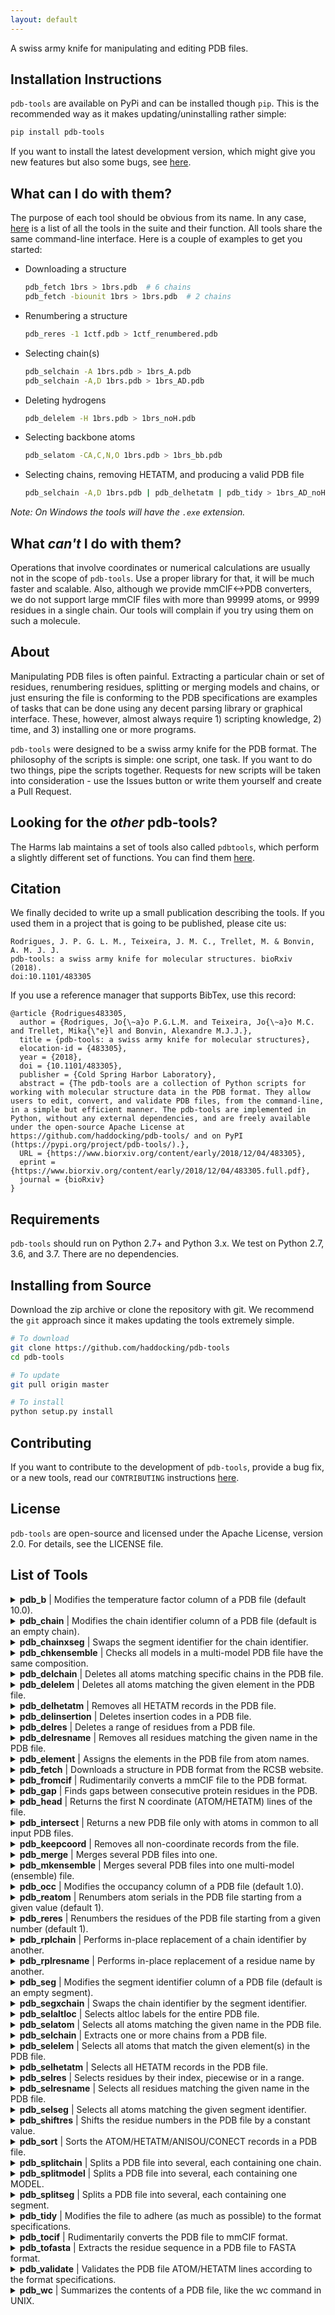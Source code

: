 ```yaml
---
layout: default
---
```


A swiss army knife for manipulating and editing PDB files.


## Installation Instructions
`pdb-tools` are available on PyPi and can be installed though `pip`. This is the
recommended way as it makes updating/uninstalling rather simple:
```bash
pip install pdb-tools
```

If you want to install the latest development version, which might give you new
features but also some bugs, see [here](#Installing-from-Source).


## What can I do with them?
The purpose of each tool should be obvious from its name. In any case, [here](#list-of-tools)
is a list of all the tools in the suite and their function. All tools share the
same command-line interface. Here is a couple of examples to get you started:

* Downloading a structure
   ```bash
   pdb_fetch 1brs > 1brs.pdb  # 6 chains
   pdb_fetch -biounit 1brs > 1brs.pdb  # 2 chains
   ```

* Renumbering a structure
   ```bash
   pdb_reres -1 1ctf.pdb > 1ctf_renumbered.pdb
   ```

* Selecting chain(s)
   ```bash
   pdb_selchain -A 1brs.pdb > 1brs_A.pdb
   pdb_selchain -A,D 1brs.pdb > 1brs_AD.pdb
   ```

* Deleting hydrogens
   ```bash
   pdb_delelem -H 1brs.pdb > 1brs_noH.pdb
   ```

* Selecting backbone atoms
   ```bash
   pdb_selatom -CA,C,N,O 1brs.pdb > 1brs_bb.pdb
   ```

* Selecting chains, removing HETATM, and producing a valid PDB file
  ```bash
  pdb_selchain -A,D 1brs.pdb | pdb_delhetatm | pdb_tidy > 1brs_AD_noHET.pdb
  ```

*Note: On Windows the tools will have the `.exe` extension.*

## What _can't_ I do with them?
Operations that involve coordinates or numerical calculations are usually not in
the scope of `pdb-tools`. Use a proper library for that, it will be much faster
and scalable. Also, although we provide mmCIF<->PDB converters, we do not support
large mmCIF files with more than 99999 atoms, or 9999 residues in a single chain.
Our tools will complain if you try using them on such a molecule. 


## About
Manipulating PDB files is often painful. Extracting a particular chain or set of
residues, renumbering residues, splitting or merging models and chains, or just
ensuring the file is conforming to the PDB specifications are examples of tasks
that can be done using any decent parsing library or graphical interface. These,
however, almost always require 1) scripting knowledge, 2) time, and 3) installing
one or more programs.

`pdb-tools` were designed to be a swiss army knife for the PDB format. The
philosophy of the scripts is simple: one script, one task. If you want to do two
things, pipe the scripts together. Requests for new scripts will be taken into
consideration - use the Issues button or write them yourself and create a Pull
Request.


## Looking for the _other_ pdb-tools?
The Harms lab maintains a set of tools also called `pdbtools`, which perform a
slightly different set of functions. You can find them [here](https://github.com/harmslab/pdbtools).


## Citation
We finally decided to write up a small publication describing the tools. If you
used them in a project that is going to be published, please cite us:

```
Rodrigues, J. P. G. L. M., Teixeira, J. M. C., Trellet, M. & Bonvin, A. M. J. J.
pdb-tools: a swiss army knife for molecular structures. bioRxiv (2018). 
doi:10.1101/483305
```

If you use a reference manager that supports BibTex, use this record:
```
@article {Rodrigues483305,
  author = {Rodrigues, Jo{\~a}o P.G.L.M. and Teixeira, Jo{\~a}o M.C. and Trellet, Mika{\"e}l and Bonvin, Alexandre M.J.J.},
  title = {pdb-tools: a swiss army knife for molecular structures},
  elocation-id = {483305},
  year = {2018},
  doi = {10.1101/483305},
  publisher = {Cold Spring Harbor Laboratory},
  abstract = {The pdb-tools are a collection of Python scripts for working with molecular structure data in the PDB format. They allow users to edit, convert, and validate PDB files, from the command-line, in a simple but efficient manner. The pdb-tools are implemented in Python, without any external dependencies, and are freely available under the open-source Apache License at https://github.com/haddocking/pdb-tools/ and on PyPI (https://pypi.org/project/pdb-tools/).},
  URL = {https://www.biorxiv.org/content/early/2018/12/04/483305},
  eprint = {https://www.biorxiv.org/content/early/2018/12/04/483305.full.pdf},
  journal = {bioRxiv}
}
```

## Requirements
`pdb-tools` should run on Python 2.7+ and Python 3.x. We test on Python 2.7, 3.6,
and 3.7. There are no dependencies.


## Installing from Source
Download the zip archive or clone the repository with git. We recommend the `git`
approach since it makes updating the tools extremely simple.

```bash
# To download
git clone https://github.com/haddocking/pdb-tools
cd pdb-tools

# To update
git pull origin master

# To install
python setup.py install
```

## Contributing
If you want to contribute to the development of `pdb-tools`, provide a bug fix,
or a new tools, read our `CONTRIBUTING` instructions [here](https://github.com/haddocking/pdb-tools/blob/master/CONTRIBUTING.md).

## License
`pdb-tools` are open-source and licensed under the Apache License, version 2.0.
For details, see the LICENSE file.

## List of Tools
<div>
<details>
<summary><b>pdb_b</b> | Modifies the temperature factor column of a PDB file (default 10.0).</summary>
<span style="font-family: monospace; white-space: pre;">
Usage:
    python pdb_b.py -&ltbfactor&gt &ltpdb file&gt

Example:
    python pdb_b.py -10.0 1CTF.pdb
</span>
</details>
</div>
<div>
<details>
<summary><b>pdb_chain</b> | Modifies the chain identifier column of a PDB file (default is an empty chain).</summary>
<span style="font-family: monospace; white-space: pre;">
Usage:
    python pdb_chain.py -&ltchain id&gt &ltpdb file&gt

Example:
    python pdb_chain.py -C 1CTF.pdb
</span>
</details>
</div>
<div>
<details>
<summary><b>pdb_chainxseg</b> | Swaps the segment identifier for the chain identifier.</summary>
<span style="font-family: monospace; white-space: pre;">
Usage:
    python pdb_chainxseg.py &ltpdb file&gt

Example:
    python pdb_chainxseg.py 1CTF.pdb
</span>
</details>
</div>
<div>
<details>
<summary><b>pdb_chkensemble</b> | Checks all models in a multi-model PDB file have the same composition.</summary>
<span style="font-family: monospace; white-space: pre;">
Composition is defined as same atoms/residues/chains.

Usage:
    python pdb_chkensemble.py &ltpdb file&gt

Example:
    python pdb_chkensemble.py 1CTF.pdb
</span>
</details>
</div>
<div>
<details>
<summary><b>pdb_delchain</b> | Deletes all atoms matching specific chains in the PDB file.</summary>
<span style="font-family: monospace; white-space: pre;">
Usage:
    python pdb_delchain.py -&ltoption&gt &ltpdb file&gt

Example:
    python pdb_delchain.py -A 1CTF.pdb  # removes chain A from PDB file
    python pdb_delchain.py -A,B 1CTF.pdb  # removes chains A and B from PDB file
</span>
</details>
</div>
<div>
<details>
<summary><b>pdb_delelem</b> | Deletes all atoms matching the given element in the PDB file. </summary>
<span style="font-family: monospace; white-space: pre;">
Elements are read from the element column.

Usage:
    python pdb_delelem.py -&ltoption&gt &ltpdb file&gt

Example:
    python pdb_delelem.py -H 1CTF.pdb  # deletes all protons
    python pdb_delelem.py -N 1CTF.pdb  # deletes all nitrogens
    python pdb_delelem.py -H,N 1CTF.pdb  # deletes all protons and nitrogens
</span>
</details>
</div>
<div>
<details>
<summary><b>pdb_delhetatm</b> | Removes all HETATM records in the PDB file.</summary>
<span style="font-family: monospace; white-space: pre;">
Usage:
    python pdb_delhetatm.py &ltpdb file&gt

Example:
    python pdb_delhetatm.py 1CTF.pdb
</span>
</details>
</div>
<div>
<details>
<summary><b>pdb_delinsertion</b> | Deletes insertion codes in a PDB file.</summary>
<span style="font-family: monospace; white-space: pre;">
Deleting an insertion code shifts the residue numbering of downstream
residues. Allows for picking specific residues to delete insertion codes for.

Usage:
    python pdb_delinsertion.py [-&ltoption&gt] &ltpdb file&gt

Example:
    python pdb_delinsertion.py 1CTF.pdb  # delete ALL insertion codes
    python pdb_delinsertion.py -A9,B12 1CTF.pdb  # deletes ins. codes for res
                                                 # 9 of chain A and 12 of chain B.
</span>
</details>
</div>
<div>
<details>
<summary><b>pdb_delres</b> | Deletes a range of residues from a PDB file. </summary>
<span style="font-family: monospace; white-space: pre;">
The range option has three components: start, end, and step. Start and end
are optional and if ommitted the range will start at the first residue or
end at the last, respectively. The step option can only be used if both start
and end are provided. Note that the start and end values of the range are
purely numerical, while the range actually refers to every N-th residue,
regardless of their sequence number.

Usage:
    python pdb_delres.py -[resid]:[resid]:[step] &ltpdb file&gt

Example:
    python pdb_delres.py -1:10 1CTF.pdb # Deletes residues 1 to 10
    python pdb_delres.py -1: 1CTF.pdb # Deletes residues 1 to END
    python pdb_delres.py -:5 1CTF.pdb # Deletes residues from START to 5.
    python pdb_delres.py -::5 1CTF.pdb # Deletes every 5th residue
    python pdb_delres.py -1:10:5 1CTF.pdb # Deletes every 5th residue from 1 to 10
</span>
</details>
</div>
<div>
<details>
<summary><b>pdb_delresname</b> | Removes all residues matching the given name in the PDB file. </summary>
<span style="font-family: monospace; white-space: pre;">
Residues names are matched *without* taking into consideration spaces.

Usage:
    python pdb_delresname.py -&ltoption&gt &ltpdb file&gt

Example:
    python pdb_delresname.py -ALA 1CTF.pdb  # removes only Alanines
    python pdb_delresname.py -ASP,GLU 1CTF.pdb  # removes (-) charged residues
</span>
</details>
</div>
<div>
<details>
<summary><b>pdb_element</b> | Assigns the elements in the PDB file from atom names.</summary>
<span style="font-family: monospace; white-space: pre;">
Usage:
    python pdb_element.py &ltpdb file&gt

Example:
    python pdb_element.py 1CTF.pdb
</span>
</details>
</div>
<div>
<details>
<summary><b>pdb_fetch</b> | Downloads a structure in PDB format from the RCSB website. </summary>
<span style="font-family: monospace; white-space: pre;">
Allows downloading the (first) biological structure if selected.

Usage:
    python pdb_fetch.py [-biounit] &ltpdb code&gt

Example:
    python pdb_fetch.py 1brs  # downloads unit cell, all 6 chains
    python pdb_fetch.py -biounit 1brs  # downloads biounit, 2 chains
</span>
</details>
</div>
<div>
<details>
<summary><b>pdb_fromcif</b> | Rudimentarily converts a mmCIF file to the PDB format. </summary>
<span style="font-family: monospace; white-space: pre;">
Will not convert if the file does not 'fit' in PDB format, e.g. too many
chains, residues, or atoms. Will convert only the coordinate section.

Usage:
    python pdb_fromcif.py &ltpdb file&gt

Example:
    python pdb_fromcif.py 1CTF.pdb
</span>
</details>
</div>
<div>
<details>
<summary><b>pdb_gap</b> | Finds gaps between consecutive protein residues in the PDB.</summary>
<span style="font-family: monospace; white-space: pre;">
Detects gaps both by a distance criterion or discontinuous residue numbering.
Only applies to protein residues.

Usage:
    python pdb_gap.py &ltpdb file&gt

Example:
    python pdb_gap.py 1CTF.pdb
</span>
</details>
</div>
<div>
<details>
<summary><b>pdb_head</b> | Returns the first N coordinate (ATOM/HETATM) lines of the file.</summary>
<span style="font-family: monospace; white-space: pre;">
Usage:
    python pdb_head.py -&ltnum&gt &ltpdb file&gt

Example:
    python pdb_head.py -100 1CTF.pdb  # first 100 ATOM/HETATM lines of the file
</span>
</details>
</div>
<div>
<details>
<summary><b>pdb_intersect</b> | Returns a new PDB file only with atoms in common to all input PDB files.</summary>
<span style="font-family: monospace; white-space: pre;">
Atoms are judged equal is their name, altloc, res. name, res. num, insertion
code and chain fields are the same. Coordinates are taken from the first input
file. Keeps matching TER/ANISOU records.

Usage:
    python pdb_intersect.py &ltpdb file&gt &ltpdb file&gt

Example:
    python pdb_intersect.py 1XYZ.pdb 1ABC.pdb
</span>
</details>
</div>
<div>
<details>
<summary><b>pdb_keepcoord</b> | Removes all non-coordinate records from the file.</summary>
<span style="font-family: monospace; white-space: pre;">
Keeps only MODEL, ENDMDL, END, ATOM, HETATM, and CONECT.

Usage:
    python pdb_keepcoord.py &ltpdb file&gt

Example:
    python pdb_keepcoord.py 1CTF.pdb
</span>
</details>
</div>
<div>
<details>
<summary><b>pdb_merge</b> | Merges several PDB files into one. </summary>
<span style="font-family: monospace; white-space: pre;">
The contents are not sorted and no lines are deleted (e.g. END, TER
statements) so we recommend piping the results through `pdb_tidy.py`.

Usage:
    python pdb_merge.py &ltpdb file&gt &ltpdb file&gt

Example:
    python pdb_merge.py 1ABC.pdb 1XYZ.pdb
</span>
</details>
</div>
<div>
<details>
<summary><b>pdb_mkensemble</b> | Merges several PDB files into one multi-model (ensemble) file.</summary>
<span style="font-family: monospace; white-space: pre;">
Strips all HEADER information and adds REMARK statements with the provenance
of each conformer.

Usage:
    python pdb_mkensemble.py &ltpdb file&gt &ltpdb file&gt

Example:
    python pdb_mkensemble.py 1ABC.pdb 1XYZ.pdb
</span>
</details>
</div>
<div>
<details>
<summary><b>pdb_occ</b> | Modifies the occupancy column of a PDB file (default 1.0).</summary>
<span style="font-family: monospace; white-space: pre;">
Usage:
    python pdb_occ.py -&ltoccupancy&gt &ltpdb file&gt

Example:
    python pdb_occ.py -1.0 1CTF.pdb
</span>
</details>
</div>
<div>
<details>
<summary><b>pdb_reatom</b> | Renumbers atom serials in the PDB file starting from a given value (default 1).</summary>
<span style="font-family: monospace; white-space: pre;">
Usage:
    python pdb_reatom.py -&ltnumber&gt &ltpdb file&gt

Example:
    python pdb_reatom.py -10 1CTF.pdb  # renumbers from 10
    python pdb_reatom.py --1 1CTF.pdb  # renumbers from -1
</span>
</details>
</div>
<div>
<details>
<summary><b>pdb_reres</b> | Renumbers the residues of the PDB file starting from a given number (default 1).</summary>
<span style="font-family: monospace; white-space: pre;">
Usage:
    python pdb_reres.py -&ltnumber&gt &ltpdb file&gt

Example:
    python pdb_reres.py -10 1CTF.pdb  # renumbers from 10
    python pdb_reres.py --1 1CTF.pdb  # renumbers from -1
</span>
</details>
</div>
<div>
<details>
<summary><b>pdb_rplchain</b> | Performs in-place replacement of a chain identifier by another.</summary>
<span style="font-family: monospace; white-space: pre;">
Usage:
    python pdb_rplchain.py -&ltfrom&gt:&ltto&gt &ltpdb file&gt

Example:
    python pdb_rplchain.py -A:B 1CTF.pdb # Replaces chain A for chain B
</span>
</details>
</div>
<div>
<details>
<summary><b>pdb_rplresname</b> | Performs in-place replacement of a residue name by another.</summary>
<span style="font-family: monospace; white-space: pre;">
Affects all residues with that name.

Usage:
    python pdb_rplresname.py -&ltfrom&gt:&ltto&gt &ltpdb file&gt

Example:
    python pdb_rplresname.py -HIP:HIS 1CTF.pdb  # changes all HIP residues to HIS
</span>
</details>
</div>
<div>
<details>
<summary><b>pdb_seg</b> | Modifies the segment identifier column of a PDB file (default is an empty segment).</summary>
<span style="font-family: monospace; white-space: pre;">
Usage:
    python pdb_seg.py -&ltsegment id&gt &ltpdb file&gt

Example:
    python pdb_seg.py -C 1CTF.pdb
</span>
</details>
</div>
<div>
<details>
<summary><b>pdb_segxchain</b> | Swaps the chain identifier by the segment identifier.</summary>
<span style="font-family: monospace; white-space: pre;">
If the segment identifier is longer than one character, the script will
truncate it. Does not ensure unique chain IDs.

Usage:
    python pdb_segxchain.py &ltpdb file&gt

Example:
    python pdb_segxchain.py 1CTF.pdb
</span>
</details>
</div>
<div>
<details>
<summary><b>pdb_selaltloc</b> | Selects altloc labels for the entire PDB file.</summary>
<span style="font-family: monospace; white-space: pre;">
By default, picks the label with the highest occupancy value for each atom, 
but the user can define a specific label. Removes all labels afterwards.

Usage:
    python pdb_selaltloc.py [-&ltoption&gt] &ltpdb file&gt

Example:
    python pdb_selaltloc.py 1CTF.pdb  # picks locations with highest occupancy
    python pdb_selaltloc.py -A 1CTF.pdb  # picks alternate locations labelled 'A'
</span>
</details>
</div>
<div>
<details>
<summary><b>pdb_selatom</b> | Selects all atoms matching the given name in the PDB file.</summary>
<span style="font-family: monospace; white-space: pre;">
Atom names are matched *without* taking into consideration spaces, so ' CA '
(alpha carbon) and 'CA  ' (calcium) will both be kept if -CA is passed.

Usage:
    python pdb_selatom.py -&ltoption&gt &ltpdb file&gt

Example:
    python pdb_selatom.py -CA 1CTF.pdb  # keeps only alpha-carbon atoms
    python pdb_selatom.py -CA,C,N,O 1CTF.pdb  # keeps only backbone atoms
</span>
</details>
</div>
<div>
<details>
<summary><b>pdb_selchain</b> | Extracts one or more chains from a PDB file.</summary>
<span style="font-family: monospace; white-space: pre;">
Usage:
    python pdb_selchain.py -&ltchain id&gt &ltpdb file&gt

Example:
    python pdb_selchain.py -C 1CTF.pdb  # selects chain C
    python pdb_selchain.py -A,C 1CTF.pdb  # selects chains A and C
</span>
</details>
</div>
<div>
<details>
<summary><b>pdb_selelem</b> | Selects all atoms that match the given element(s) in the PDB file.</summary>
<span style="font-family: monospace; white-space: pre;">
Elements are read from the element column.

Usage:
    python pdb_selelem.py -&ltoption&gt &ltpdb file&gt

Example:
    python pdb_selelem.py -H 1CTF.pdb  # selects all protons
    python pdb_selelem.py -N 1CTF.pdb  # selects all nitrogens
    python pdb_selelem.py -H,N 1CTF.pdb  # selects all protons and nitrogens
</span>
</details>
</div>
<div>
<details>
<summary><b>pdb_selhetatm</b> | Selects all HETATM records in the PDB file.</summary>
<span style="font-family: monospace; white-space: pre;">
Usage:
    python pdb_selhetatm.py &ltpdb file&gt

Example:
    python pdb_selhetatm.py 1CTF.pdb
</span>
</details>
</div>
<div>
<details>
<summary><b>pdb_selres</b> | Selects residues by their index, piecewise or in a range. </summary>
<span style="font-family: monospace; white-space: pre;">
The range option has three components: start, end, and step. Start and end
are optional and if ommitted the range will start at the first residue or
end at the last, respectively.

Usage:
    python pdb_selres.py -[resid]:[resid]:[step] &ltpdb file&gt

Example:
    python pdb_selres.py -1,2,4,6 1CTF.pdb # Extracts residues 1, 2, 4 and 6
    python pdb_selres.py -1:10 1CTF.pdb # Extracts residues 1 to 10
    python pdb_selres.py -1:10,20:30 1CTF.pdb # Extracts residues 1 to 10 and 20 to 30
    python pdb_selres.py -1: 1CTF.pdb # Extracts residues 1 to END
    python pdb_selres.py -:5 1CTF.pdb # Extracts residues from START to 5.
    python pdb_selres.py -::5 1CTF.pdb # Extracts every 5th residue
    python pdb_selres.py -1:10:5 1CTF.pdb # Extracts every 5th residue from 1 to 10
</span>
</details>
</div>
<div>
<details>
<summary><b>pdb_selresname</b> | Selects all residues matching the given name in the PDB file.</summary>
<span style="font-family: monospace; white-space: pre;">
Residues names are matched *without* taking into consideration spaces.

Usage:
    python pdb_selresname.py -&ltoption&gt &ltpdb file&gt

Example:
    python pdb_selresname.py -ALA 1CTF.pdb  # keeps only Alanines
    python pdb_selresname.py -ASP,GLU 1CTF.pdb  # keeps (-) charged residues
</span>
</details>
</div>
<div>
<details>
<summary><b>pdb_selseg</b> | Selects all atoms matching the given segment identifier.</summary>
<span style="font-family: monospace; white-space: pre;">
Usage:
    python pdb_selseg.py -&ltsegment id&gt &ltpdb file&gt

Example:
    python pdb_selseg.py -C 1CTF.pdb  # selects segment C
    python pdb_selseg.py -C,D 1CTF.pdb  # selects segments C and D
</span>
</details>
</div>
<div>
<details>
<summary><b>pdb_shiftres</b> | Shifts the residue numbers in the PDB file by a constant value.</summary>
<span style="font-family: monospace; white-space: pre;">
Usage:
    python pdb_shiftres.py -&ltnumber&gt &ltpdb file&gt

Example:
    python pdb_shiftres.py -10 1CTF.pdb  # adds 10 to the original numbering
    python pdb_shiftres.py --5 1CTF.pdb  # subtracts 5 from the original numbering
</span>
</details>
</div>
<div>
<details>
<summary><b>pdb_sort</b> | Sorts the ATOM/HETATM/ANISOU/CONECT records in a PDB file.</summary>
<span style="font-family: monospace; white-space: pre;">
Atoms are always sorted by their serial number, meaning the original ordering
of the atoms within each residue are not changed. Alternate locations are sorted
by default.

Residues are sorted according to their residue sequence number and then by their
insertion code (if any).

Chains are sorted by their chain identifier.

Finally, the file is sorted by all keys, and the records are placed in the
following order:
    - ATOM/ANISOU, intercalated if the latter exist
    - HETATM
    - CONECT, sorted by the serial number of the central (first) atom

MASTER, TER, END statements are removed. Headers (HEADER, REMARK, etc) are kept
and placed first. Does NOT support multi-model files. Use pdb_splitmodel, then
pdb_sort on each model, and then pdb_mkensemble.

Usage:
    python pdb_sort.py -&ltoption&gt &ltpdb file&gt

Example:
    python pdb_sort.py 1CTF.pdb  # sorts by chain and residues
    python pdb_sort.py -C 1CTF.pdb  # sorts by chain (A, B, C ...) only
    python pdb_sort.py -R 1CTF.pdb  # sorts by residue number/icode only
</span>
</details>
</div>
<div>
<details>
<summary><b>pdb_splitchain</b> | Splits a PDB file into several, each containing one chain.</summary>
<span style="font-family: monospace; white-space: pre;">
Usage:
    python pdb_splitchain.py &ltpdb file&gt

Example:
    python pdb_splitchain.py 1CTF.pdb
</span>
</details>
</div>
<div>
<details>
<summary><b>pdb_splitmodel</b> | Splits a PDB file into several, each containing one MODEL.</summary>
<span style="font-family: monospace; white-space: pre;">
Usage:
    python pdb_splitmodel.py &ltpdb file&gt

Example:
    python pdb_splitmodel.py 1CTF.pdb
</span>
</details>
</div>
<div>
<details>
<summary><b>pdb_splitseg</b> | Splits a PDB file into several, each containing one segment.</summary>
<span style="font-family: monospace; white-space: pre;">
Usage:
    python pdb_splitseg.py &ltpdb file&gt

Example:
    python pdb_splitseg.py 1CTF.pdb
</span>
</details>
</div>
<div>
<details>
<summary><b>pdb_tidy</b> | Modifies the file to adhere (as much as possible) to the format specifications.</summary>
<span style="font-family: monospace; white-space: pre;">
Expects a sorted file - REMARK/ATOM/HETATM/END - so use pdb_sort in case you are
not sure.

This includes:
    - Adding TER statements after chain breaks/changes
    - Truncating/Padding all lines to 80 characters
    - Adds END statement at the end of the file

Will remove all original TER/END statements from the file.

Usage:
    python pdb_tidy.py &ltpdb file&gt

Example:
    python pdb_tidy.py 1CTF.pdb
</span>
</details>
</div>
<div>
<details>
<summary><b>pdb_tocif</b> | Rudimentarily converts the PDB file to mmCIF format. </summary>
<span style="font-family: monospace; white-space: pre;">
Will convert only the coordinate section.

Usage:
    python pdb_tocif.py &ltpdb file&gt

Example:
    python pdb_tocif.py 1CTF.pdb
</span>
</details>
</div>
<div>
<details>
<summary><b>pdb_tofasta</b> | Extracts the residue sequence in a PDB file to FASTA format. </summary>
<span style="font-family: monospace; white-space: pre;">
Canonical amino acids and nucleotides are represented by their
one-letter code while all others are represented by 'X'.

The -multi option splits the different chains into different records in the
FASTA file.

Usage:
    python pdb_tofasta.py [-multi] &ltpdb file&gt

Example:
    python pdb_tofasta.py 1CTF.pdb
</span>
</details>
</div>
<div>
<details>
<summary><b>pdb_validate</b> | Validates the PDB file ATOM/HETATM lines according to the format specifications.</summary>
<span style="font-family: monospace; white-space: pre;">
Does not catch all the errors though... people are creative!

Usage:
    python pdb_validate.py &ltpdb file&gt

Example:
    python pdb_validate.py 1CTF.pdb
</span>
</details>
</div>
<div>
<details>
<summary><b>pdb_wc</b> | Summarizes the contents of a PDB file, like the wc command in UNIX.</summary>
<span style="font-family: monospace; white-space: pre;">
Several options are available to produce only partial summaries:
    [m] - no. of models.
    [c] - no. of chains (plus per-model if multi-model file).
    [r] - no. of residues (plus per-model if multi-model file).
    [a] - no. of atoms (plus per-model if multi-model file).
    [h] - no. of HETATM (plus per-model if multi-model file).
    [o] - no. of disordered atoms (altloc) (plus per-model if multi-model file).
    [i] - no. of insertion codes (plus per-model if multi-model file).
    [g] - presence/absence of gaps (discontinuous residue numbering).

Usage:
    python pdb_wc.py [-&ltoption&gt] &ltpdb file&gt

Example:
    python pdb_wc.py 1CTF.pdb
</span>
</details>
</div>